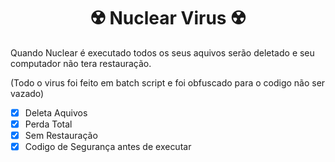 <h1 align="center">☢️ Nuclear Virus ☢️</h1>

Quando Nuclear é executado todos os seus aquivos serão deletado e seu computador não tera restauração.

(Todo o virus foi feito em batch script e foi obfuscado para o codigo não ser vazado)

- [x] Deleta Aquivos
- [x] Perda Total
- [x] Sem Restauração
- [x] Codigo de Segurança antes de executar
